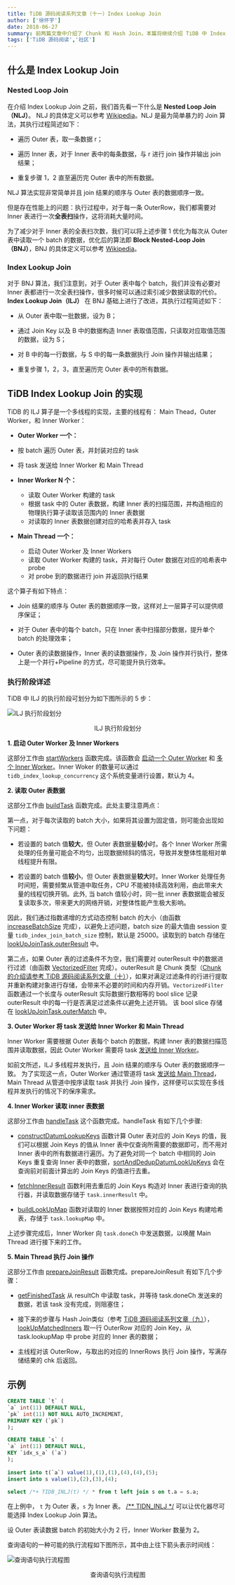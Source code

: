 ```yaml
---
title: TiDB 源码阅读系列文章（十一）Index Lookup Join
author: ['徐怀宇']
date: 2018-06-27
summary: 前两篇文章中介绍了 Chunk 和 Hash Join，本篇将继续介绍 TiDB 中 Index Lookup Join 具体实现方法和执行流程。Enjoy～
tags: ['TiDB 源码阅读','社区']
---
```



## 什么是 Index Lookup Join

### Nested Loop Join

在介绍 Index Lookup Join 之前，我们首先看一下什么是 **Nested Loop Join（NLJ）**。 NLJ 的具体定义可以参考 [Wikipedia](https://en.wikipedia.org/wiki/Nested_loop_join)。NLJ 是最为简单暴力的 Join 算法，其执行过程简述如下：  

*   遍历 Outer 表，取一条数据 r；

*   遍历 Inner 表，对于 Inner 表中的每条数据，与 r 进行 join 操作并输出 join 结果；

*   重复步骤 1，2 直至遍历完 Outer 表中的所有数据。

NLJ 算法实现非常简单并且 join 结果的顺序与 Outer 表的数据顺序一致。

但是存在性能上的问题：执行过程中，对于每一条 OuterRow，我们都需要对 Inner 表进行一次**全表扫**操作，这将消耗大量时间。

为了减少对于 Inner 表的全表扫次数，我们可以将上述步骤 1 优化为每次从 Outer 表中读取一个 batch 的数据，优化后的算法即 **Block Nested-Loop Join（BNJ）**，BNJ 的具体定义可以参考 [Wikipedia](https://en.wikipedia.org/wiki/Block_nested_loop)。

### Index Lookup Join

对于 BNJ 算法，我们注意到，对于 Outer 表中每个 batch，我们并没有必要对 Inner 表都进行一次全表扫操作，很多时候可以通过索引减少数据读取的代价。**Index Lookup Join（ILJ）** 在 BNJ 基础上进行了改进，其执行过程简述如下：

*   从 Outer 表中取一批数据，设为 B；

*   通过 Join Key 以及 B 中的数据构造 Inner 表取值范围，只读取对应取值范围的数据，设为 S；

*   对 B 中的每一行数据，与 S 中的每一条数据执行 Join 操作并输出结果；

*   重复步骤 1，2，3，直至遍历完 Outer 表中的所有数据。


## TiDB Index Lookup Join 的实现

TiDB 的 ILJ 算子是一个多线程的实现，主要的线程有： Main Thead，Outer Worker，和 Inner Worker：

*   **Outer Worker 一个：**
   * 按 batch 遍历 Outer 表，并封装对应的 task
   * 将 task 发送给 Inner Worker 和 Main Thread

*   **Inner Worker N 个：**
    * 读取 Outer Worker 构建的 task
    * 根据 task 中的 Outer 表数据，构建 Inner 表的扫描范围，并构造相应的物理执行算子读取该范围内的 Inner 表数据
    * 对读取的 Inner 表数据创建对应的哈希表并存入 task

*   **Main Thread 一个：**

    * 启动 Outer Worker 及 Inner Workers
    * 读取 Outer Worker 构建的 task，并对每行 Outer 数据在对应的哈希表中 probe
    * 对 probe 到的数据进行 join 并返回执行结果

这个算子有如下特点：

*   Join 结果的顺序与 Outer 表的数据顺序一致，这样对上一层算子可以提供顺序保证；

*   对于 Outer 表中的每个 batch，只在 Inner 表中扫描部分数据，提升单个 batch 的处理效率；

*   Outer 表的读数据操作，Inner 表的读数据操作，及 Join 操作并行执行，整体上是一个并行+Pipeline 的方式，尽可能提升执行效率。

### 执行阶段详述

TiDB 中 ILJ 的执行阶段可划分为如下图所示的 5 步：

![ILJ 执行阶段划分](media/tidb-source-code-reading-11/1.jpeg)

<center>ILJ 执行阶段划分</center>

**1\. 启动 Outer Worker 及 Inner Workers**

这部分工作由 [startWorkers](https://github.com/pingcap/tidb/blob/source-code/executor/index_lookup_join.go#L130) 函数完成。该函数会 [启动一个 Outer Worker](https://github.com/pingcap/tidb/blob/source-code/executor/index_lookup_join.go#L138) 和 [多个 Inner Worker](https://github.com/pingcap/tidb/blob/source-code/executor/index_lookup_join.go#L141)。Inner Woker 的数量可以通过 `tidb_index_lookup_concurrency` 这个系统变量进行设置，默认为 4。

**2\. 读取 Outer 表数据**

这部分工作由 [buildTask](https://github.com/pingcap/tidb/blob/source-code/executor/index_lookup_join.go#L314) 函数完成。此处主要注意两点：

第一点，对于每次读取的 batch 大小，如果将其设置为固定值，则可能会出现如下问题：

*   若设置的 batch 值**较大**，但 Outer 表数据量**较小**时。各个 Inner Worker 所需处理的任务量可能会不均匀，出现数据倾斜的情况，导致并发整体性能相对单线程提升有限。

*   若设置的 batch 值**较小**，但 Outer 表数据量**较大**时。Inner Worker 处理任务时间短，需要频繁从管道中取任务，CPU 不能被持续高效利用，由此带来大量的线程切换开销。此外, 当 batch 值较小时，同一批 inner 表数据能会被反复读取多次，带来更大的网络开销，对整体性能产生极大影响。

因此，我们通过指数递增的方式动态控制 batch 的大小（由函数 [increaseBatchSize](https://github.com/pingcap/tidb/blob/source-code/executor/index_lookup_join.go#L348) 完成），以避免上述问题，batch size 的最大值由 session 变量 `tidb_index_join_batch_size` 控制，默认是 25000。读取到的 batch 存储在 [lookUpJoinTask.outerResult](https://github.com/pingcap/tidb/blob/source-code/expression/chunk_executor.go#L225) 中。

第二点，如果 Outer 表的过滤条件不为空，我们需要对 outerResult 中的数据进行过滤（由函数 [VectorizedFilter](https://github.com/pingcap/tidb/blob/source-code/expression/chunk_executor.go#L225) 完成）。outerResult 是 Chunk 类型（[Chunk 的介绍请参考 TiDB 源码阅读系列文章（十）](https://pingcap.com/blog-cn/tidb-source-code-reading-10/)），如果对满足过滤条件的行进行提取并重新构建对象进行存储，会带来不必要的时间和内存开销。`VectorizedFilter` 函数通过一个长度与 outerResult 实际数据行数相等的 bool slice 记录 outerResult 中的每一行是否满足过滤条件以避免上述开销。 该 bool slice 存储在 [lookUpJoinTask.outerMatch](https://github.com/pingcap/tidb/blob/source-code/executor/index_lookup_join.go#L81) 中。

**3\. Outer Worker 将 task 发送给 Inner Worker 和 Main Thread**

Inner Worker 需要根据 Outer 表每个 batch 的数据，构建 Inner 表的数据扫描范围并读取数据，因此 Outer Worker 需要将 task [发送给 Inner Worker](https://github.com/pingcap/tidb/blob/source-code/executor/index_lookup_join.go#L304)。

如前文所述，ILJ 多线程并发执行，且 Join 结果的顺序与 Outer 表的数据顺序一致。 为了实现这一点，Outer Worker 通过管道将 task [发送给 Main Thread](https://github.com/pingcap/tidb/blob/source-code/executor/index_lookup_join.go#L299)，Main Thread 从管道中按序读取 task 并执行 Join 操作，这样便可以实现在多线程并发执行的情况下的保序需求。

**4\. Inner Worker 读取 inner 表数据**

这部分工作由 [handleTask](https://github.com/pingcap/tidb/blob/source-code/executor/index_lookup_join.go#L376) 这个函数完成。handleTask 有如下几个步骤:

*   [constructDatumLookupKeys](https://github.com/pingcap/tidb/blob/source-code/executor/index_lookup_join.go#L393) 函数计算 Outer 表对应的 Join Keys 的值，我们可以根据 Join Keys 的值从 Inner 表中仅查询所需要的数据即可，而不用对 Inner 表中的所有数据进行遍历。为了避免对同一个 batch 中相同的 Join Keys 重复查询 Inner 表中的数据，[sortAndDedupDatumLookUpKeys](https://github.com/pingcap/tidb/blob/source-code/executor/index_lookup_join.go#L447) 会在查询前对前面计算出的 Join Keys 的值进行去重。

*   [fetchInnerResult](https://github.com/pingcap/tidb/blob/source-code/executor/index_lookup_join.go#L480) 函数利用去重后的 Join Keys 构造对 Inner 表进行查询的执行器，并读取数据存储于 `task.innerResult` 中。

*   [buildLookUpMap](https://github.com/pingcap/tidb/blob/source-code/executor/index_lookup_join.go#L502) 函数对读取的 Inner 数据按照对应的 Join Keys 构建哈希表，存储于 `task.lookupMap` 中。

上述步骤完成后，Inner Worker 向 `task.doneCh` 中发送数据，以唤醒 Main Thread 进行接下来的工作。

**5\. Main Thread 执行 Join 操作**

这部分工作由 [prepareJoinResult](https://github.com/pingcap/tidb/blob/source-code/executor/index_lookup_join.go#L209) 函数完成。prepareJoinResult 有如下几个步骤：

*   [getFinishedTask](https://github.com/pingcap/tidb/blob/source-code/executor/index_lookup_join.go#L216) 从 resultCh 中读取 task，并等待 task.doneCh 发送来的数据，若该 task 没有完成，则阻塞住；

*   接下来的步骤与 Hash Join类似（参考 [TiDB 源码阅读系列文章（九）](https://pingcap.com/blog-cn/tidb-source-code-reading-9/)），[lookUpMatchedInners](https://github.com/pingcap/tidb/blob/source-code/executor/index_lookup_join.go#L273) 取一行 OuterRow 对应的 Join Key，从 task.lookupMap 中 probe 对应的 Inner 表的数据；

*   主线程对该 OuterRow，与取出的对应的 InnerRows 执行 Join 操作，写满存储结果的 chk 后返回。

## 示例

```sql
CREATE TABLE `t` (
`a` int(11) DEFAULT NULL,
`pk` int(11) NOT NULL AUTO_INCREMENT,
PRIMARY KEY (`pk`)
);

CREATE TABLE `s` (
`a` int(11) DEFAULT NULL,
KEY `idx_s_a` (`a`)
);
​
insert into t(`a`) value(1),(1),(1),(4),(4),(5);
insert into s value(1),(2),(3),(4);
​
select /*+ TIDB_INLJ(t) */ * from t left join s on t.a = s.a;
```

在上例中， `t` 为 Outer 表，`s` 为 Inner 表。 [/** TIDN_INLJ */](https://pingcap.com/docs-cn/v3.0/reference/performance/optimizer-hints/#tidb-inlj-t1-t2) 可以让优化器尽可能选择 Index Lookup Join 算法。

设 Outer 表读数据 batch 的初始大小为 2 行，Inner Worker 数量为 2。

查询语句的一种可能的执行流程如下图所示，其中由上往下箭头表示时间线：

![查询语句执行流程图](media/tidb-source-code-reading-11/2.jpeg)

<center>查询语句执行流程图</center>
